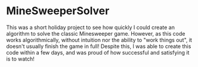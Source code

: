 # MineSweeperSolver
This was a short holiday project to see how quickly I could create an algorithm to solve the classic Minesweeper game. However, as this code works algorithmically, without intuition nor the ability to "work things out", it doesn't usually finish the game in full! Despite this, I was able to create this code within a few days, and was proud of how successful and satisfying it is to watch!
